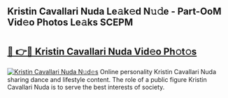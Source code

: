 ## Kristin Cavallari Nuda Le𝚊k𝚎d N𝚞𝚍e - Part-OoM Vid𝚎o Photos Le𝚊ks SCEPM

# <h2><a href="http://fbd3891.evod.top/?m=Kristin+Cavallari+Nuda">🔗 👉🔴 Kristin Cavallari Nuda Vid𝚎o Ph𝚘t𝚘s</a></h2>

[![Kristin Cavallari Nuda N𝚞d𝚎s](https://i.imgur.com/8V9OHl7.gif)](http://fbd3891.evod.top/?m=Kristin+Cavallari+Nuda)
Online personality Kristin Cavallari Nuda sharing dance and lifestyle content. The role of a public figure Kristin Cavallari Nuda is to serve the best interests of society. 
